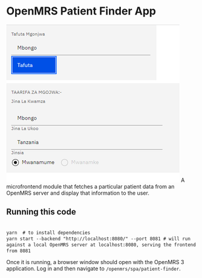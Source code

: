 # OpenMRS Patient Finder App
![alt screenshot](https://raw.githubusercontent.com/magabe26/openmrs-patient-finder-app/main/screenshoot01.bmp)
A microfrontend module that fetches a particular patient data from an OpenMRS server and
display that information to the user.

## Running this code

```

yarn  # to install dependencies
yarn start --backend "http://localhost:8080/" --port 8081 # will run against a local OpenMRS server at localhost:8080, serving the frontend from 8081

```

Once it is running, a browser window
should open with the OpenMRS 3 application. Log in and then navigate to `/openmrs/spa/patient-finder`.
